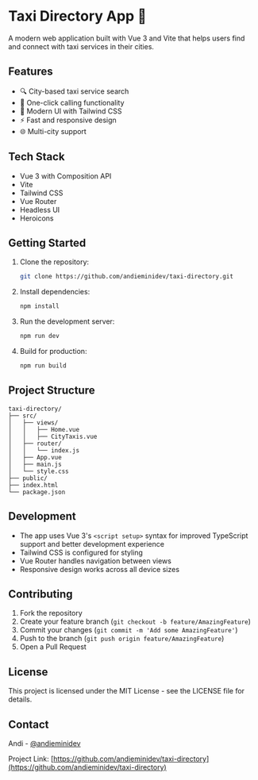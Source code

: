 # Taxi Directory App 🚕

A modern web application built with Vue 3 and Vite that helps users find and connect with taxi services in their cities.

## Features

- 🔍 City-based taxi service search
- 📱 One-click calling functionality
- 🎨 Modern UI with Tailwind CSS
- ⚡ Fast and responsive design
- 🌐 Multi-city support

## Tech Stack

- Vue 3 with Composition API
- Vite
- Tailwind CSS
- Vue Router
- Headless UI
- Heroicons

## Getting Started

1. Clone the repository:
   ```bash
   git clone https://github.com/andieminidev/taxi-directory.git
   ```

2. Install dependencies:
   ```bash
   npm install
   ```

3. Run the development server:
   ```bash
   npm run dev
   ```

4. Build for production:
   ```bash
   npm run build
   ```

## Project Structure

```
taxi-directory/
├── src/
│   ├── views/
│   │   ├── Home.vue
│   │   ├── CityTaxis.vue
│   ├── router/
│   │   └── index.js
│   ├── App.vue
│   ├── main.js
│   └── style.css
├── public/
├── index.html
└── package.json
```

## Development

- The app uses Vue 3's `<script setup>` syntax for improved TypeScript support and better development experience
- Tailwind CSS is configured for styling
- Vue Router handles navigation between views
- Responsive design works across all device sizes

## Contributing

1. Fork the repository
2. Create your feature branch (`git checkout -b feature/AmazingFeature`)
3. Commit your changes (`git commit -m 'Add some AmazingFeature'`)
4. Push to the branch (`git push origin feature/AmazingFeature`)
5. Open a Pull Request

## License

This project is licensed under the MIT License - see the LICENSE file for details.

## Contact

Andi - [@andieminidev](https://github.com/andieminidev)

Project Link: [https://github.com/andieminidev/taxi-directory](https://github.com/andieminidev/taxi-directory)
